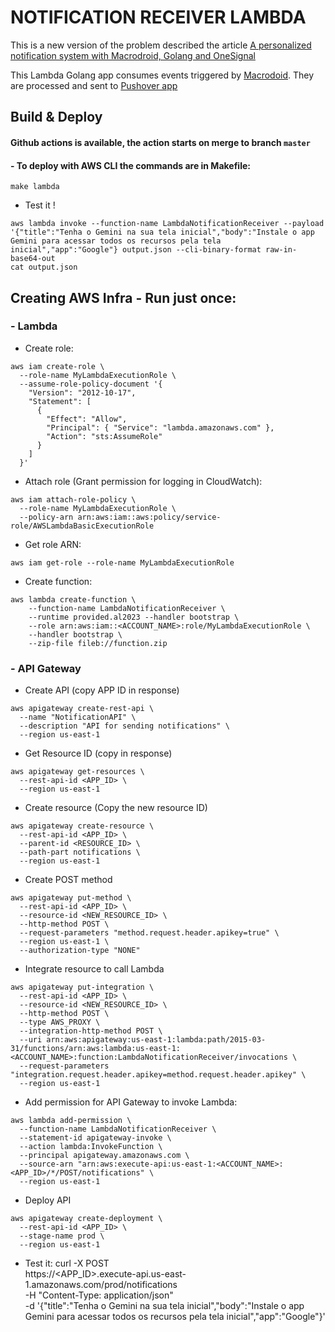 # NOTIFICATION RECEIVER LAMBDA

This is a new version of the problem described the article [A personalized notification system with Macrodroid, Golang and OneSignal](https://msantosfelipe.medium.com/how-do-i-stay-informed-and-keep-my-data-safe-fe2d20c52247)

This Lambda Golang app consumes events triggered by [Macrodoid](https://www.macrodroid.com/). They are processed and sent to [Pushover app](https://pushover.net/)

## Build & Deploy
#### Github actions is available, the action starts on merge to branch `master`

#### - To deploy with AWS CLI the commands are in Makefile:
```
make lambda
```

- Test it !
```
aws lambda invoke --function-name LambdaNotificationReceiver --payload '{"title":"Tenha o Gemini na sua tela inicial","body":"Instale o app Gemini para acessar todos os recursos pela tela inicial","app":"Google"} output.json --cli-binary-format raw-in-base64-out
cat output.json
```

## Creating AWS Infra - Run just once:

### - Lambda

- Create role:
```
aws iam create-role \
  --role-name MyLambdaExecutionRole \
  --assume-role-policy-document '{
    "Version": "2012-10-17",
    "Statement": [
      {
        "Effect": "Allow",
        "Principal": { "Service": "lambda.amazonaws.com" },
        "Action": "sts:AssumeRole"
      }
    ]
  }'
```

- Attach role (Grant permission for logging in CloudWatch):
```
aws iam attach-role-policy \
  --role-name MyLambdaExecutionRole \
  --policy-arn arn:aws:iam::aws:policy/service-role/AWSLambdaBasicExecutionRole
```

- Get role ARN:
```
aws iam get-role --role-name MyLambdaExecutionRole
```

- Create function:
```
aws lambda create-function \
    --function-name LambdaNotificationReceiver \
    --runtime provided.al2023 --handler bootstrap \
    --role arn:aws:iam::<ACCOUNT_NAME>:role/MyLambdaExecutionRole \
    --handler bootstrap \
    --zip-file fileb://function.zip
```

### - API Gateway 

- Create API (copy APP ID in response)
```
aws apigateway create-rest-api \
  --name "NotificationAPI" \
  --description "API for sending notifications" \
  --region us-east-1
```

- Get Resource ID (copy in response)
```
aws apigateway get-resources \
  --rest-api-id <APP_ID> \
  --region us-east-1

```

- Create resource (Copy the new resource ID)
```
aws apigateway create-resource \
  --rest-api-id <APP_ID> \
  --parent-id <RESOURCE_ID> \
  --path-part notifications \
  --region us-east-1
```

- Create POST method
```
aws apigateway put-method \
  --rest-api-id <APP_ID> \
  --resource-id <NEW_RESOURCE_ID> \
  --http-method POST \
  --request-parameters "method.request.header.apikey=true" \
  --region us-east-1 \
  --authorization-type "NONE"
```

- Integrate resource to call Lambda
```
aws apigateway put-integration \
  --rest-api-id <APP_ID> \
  --resource-id <NEW_RESOURCE_ID> \
  --http-method POST \
  --type AWS_PROXY \
  --integration-http-method POST \
  --uri arn:aws:apigateway:us-east-1:lambda:path/2015-03-31/functions/arn:aws:lambda:us-east-1:<ACCOUNT_NAME>:function:LambdaNotificationReceiver/invocations \
  --request-parameters "integration.request.header.apikey=method.request.header.apikey" \
  --region us-east-1
```

- Add permission for API Gateway to invoke Lambda:
```
aws lambda add-permission \
  --function-name LambdaNotificationReceiver \
  --statement-id apigateway-invoke \
  --action lambda:InvokeFunction \
  --principal apigateway.amazonaws.com \
  --source-arn "arn:aws:execute-api:us-east-1:<ACCOUNT_NAME>:<APP_ID>/*/POST/notifications" \
  --region us-east-1
```

- Deploy API
```
aws apigateway create-deployment \
  --rest-api-id <APP_ID> \
  --stage-name prod \
  --region us-east-1
```

- Test it:
curl -X POST \
  https://<APP_ID>.execute-api.us-east-1.amazonaws.com/prod/notifications \
  -H "Content-Type: application/json" \
  -d '{"title":"Tenha o Gemini na sua tela inicial","body":"Instale o app Gemini para acessar todos os recursos pela tela inicial","app":"Google"}'
